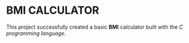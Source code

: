 # BMI CALCULATOR 

This project successfully created a basic __BMI__ calculator built with
the _C programming language_.
